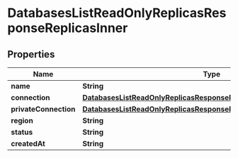 

# DatabasesListReadOnlyReplicasResponseReplicasInner


## Properties

| Name | Type | Description | Notes |
|------------ | ------------- | ------------- | -------------|
|**name** | **String** |  |  [optional] |
|**connection** | [**DatabasesListReadOnlyReplicasResponseReplicasInnerConnection**](DatabasesListReadOnlyReplicasResponseReplicasInnerConnection.md) |  |  [optional] |
|**privateConnection** | [**DatabasesListReadOnlyReplicasResponseReplicasInnerPrivateConnection**](DatabasesListReadOnlyReplicasResponseReplicasInnerPrivateConnection.md) |  |  [optional] |
|**region** | **String** |  |  [optional] |
|**status** | **String** |  |  [optional] |
|**createdAt** | **String** |  |  [optional] |




